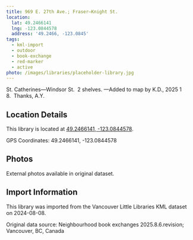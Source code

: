 ```yaml
---
title: 969 E. 27th Ave.; Fraser—Knight St.
location:
  lat: 49.2466141
  lng: -123.0844578
  address: '49.2466, -123.0845'
tags:
  - kml-import
  - outdoor
  - book-exchange
  - red-marker
  - active
photo: /images/libraries/placeholder-library.jpg
---
```

St. Catherines—Windsor St.  2 shelves.
—Added to map by K.D., 2025 1 8.  Thanks, A.Y.

## Location Details

This library is located at [49.2466141, -123.0844578](https://www.google.com/maps?q=49.2466141,-123.0844578).

GPS Coordinates: 49.2466141, -123.0844578

## Photos

External photos available in original dataset.

## Import Information

This library was imported from the Vancouver Little Libraries KML dataset on 2024-08-08.

Original data source: Neighbourhood book exchanges 2025.8.6.revision; Vancouver, BC, Canada

